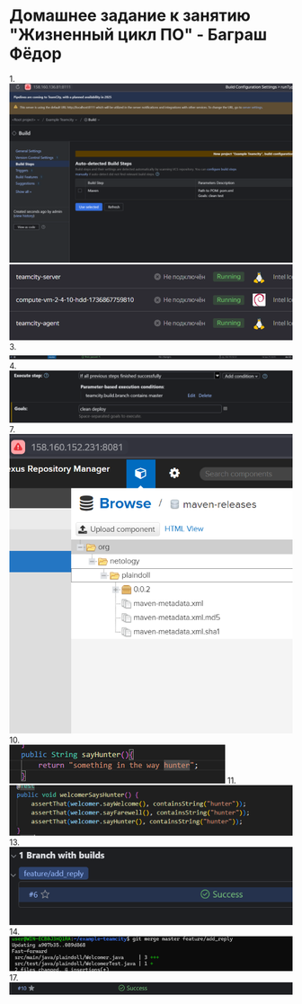 # Домашнее задание к занятию "Жизненный цикл ПО" - Баграш Фёдор

1.\
![alt text](./img/tsk1.png)
![alt text](./img/tsk2.png)
3.\
![alt text](./img/tsk4.png)
4.\
![alt text](./img/tsk3.png)
7.\
![alt text](./img/tsk5.png)
10.\
![alt text](./img/tsk7.png)
11.\
![alt text](./img/tsk6.png)
13.\
![alt text](./img/tsk9.png)
14.\
![alt text](./img/tsk11.png)
17.\
![alt text](./img/tsk10.png)


